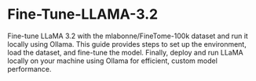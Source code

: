 # Fine-Tune-LLAMA-3.2
 Fine-tune LLaMA 3.2 with the mlabonne/FineTome-100k dataset and run it locally using Ollama. This guide provides steps to set up the environment, load the dataset, and fine-tune the model. Finally, deploy and run LLaMA locally on your machine using Ollama for efficient, custom model performance.
